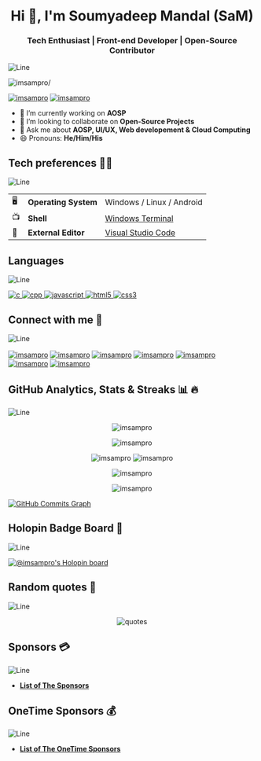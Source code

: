<h1 align="center">Hi 👋, I'm Soumyadeep Mandal (SaM)</h1>
<h3 align="center">Tech Enthusiast | Front-end Developer | Open-Source Contributor</h3>

![Line](https://user-images.githubusercontent.com/85225156/171937799-8fc9e255-9889-4642-9c92-6df85fb86e82.gif)

<p> <img src=https://komarev.com/ghpvc/?username=imsampro alt=imsampro/> </p>

<p> <a href="https://twitter.com/imsampro" target="blank"><img src="https://img.shields.io/twitter/follow/imsampro?logo=twitter&style=for-the-badge" alt="imsampro" /></a> 
<a href="https://www.github.com/imsampro" target="_blank"><img
src="https://img.shields.io/github/followers/imsampro?logo=github&style=for-the-badge" alt="imsampro" /></a> </p>

- 🔭 I’m currently working on **AOSP**
- 👯 I’m looking to collaborate on **Open-Source Projects**
- 💬 Ask me about **AOSP, UI/UX, Web developement & Cloud Computing**
- 😄 Pronouns: **He/Him/His**

## Tech preferences 🧑‍💻
![Line](https://user-images.githubusercontent.com/85225156/171937799-8fc9e255-9889-4642-9c92-6df85fb86e82.gif)

| |                       |                                                           |
|-|------------------------|-----------------------------------------------------------|
|🖥| **Operating System**  | Windows / Linux / Android                                 |
|📺| **Shell**            | [Windows Terminal](https://github.com/microsoft/terminal) |
|📝| **External Editor**  | [Visual Studio Code](https://github.com/Microsoft/vscode) |


## Languages
![Line](https://user-images.githubusercontent.com/85225156/171937799-8fc9e255-9889-4642-9c92-6df85fb86e82.gif)

<p>
  <a href="https://www.cprogramming.com/" target="_blank"> 
    <img src="https://img.shields.io/badge/C%20programming-A8B9CC.svg?style=for-the-badge&logo=c&logoColor=white"
      alt="c"/>
  </a>
  <a href="https://www.w3schools.com/cpp/" target="_blank"> 
    <img src="https://img.shields.io/badge/-C++-007ACC?style=for-the-badge&logo=cplusplus&logoColor=white"
      alt="cpp"/>
  </a>
  <a href="https://developer.mozilla.org/en-US/docs/Web/JavaScript" target="_blank"> 
    <img src="https://img.shields.io/badge/Javascript-F7DF1E.svg?style=for-the-badge&logo=javascript&logoColor=black"
      alt="javascript"/> 
  </a>
  <a href="https://www.w3.org/html/" target="_blank"> 
    <img src="https://img.shields.io/badge/html-E34F26.svg?style=for-the-badge&logo=html5&logoColor=white"
      alt="html5"/> 
  </a>
  <a href="https://www.w3schools.com/css/" target="_blank">
    <img src="https://img.shields.io/badge/css-1572B6.svg?style=for-the-badge&logo=css3&logoColor=white"
      alt="css3"/>
  </a>
</p>

## Connect with me 🤝
![Line](https://user-images.githubusercontent.com/85225156/171937799-8fc9e255-9889-4642-9c92-6df85fb86e82.gif)

<p>
<a href="https://twitter.com/imsampro" target="blank"><img align="center" src="https://img.shields.io/badge/Twitter-1DA1F2?style=for-the-badge&logo=twitter&logoColor=white" alt="imsampro" /></a>
<a href="https://linkedin.com/in/imsampro" target="blank"><img align="center" src="https://img.shields.io/badge/LinkedIn-0077B5?style=for-the-badge&logo=linkedin&logoColor=white" alt="imsampro" /></a>
<a href="https://dev.to/imsampro" target="blank"><img align="center" src="https://img.shields.io/badge/dev.to-0A0A0A?style=for-the-badge&logo=dev.to&logoColor=white" alt="imsampro" /></a>
<a href="https://facebook.com/imsampro" target="blank"><img align="center" src="https://img.shields.io/badge/Facebook-1877F2?style=for-the-badge&logo=facebook&logoColor=white" alt="imsampro" /></a>
<a href="https://instagram.com/imsampro" target="blank"><img align="center" src="https://img.shields.io/badge/Instagram-E4405F?style=for-the-badge&logo=instagram&logoColor=white" alt="imsampro" /></a>
<a href="https://codepen.io/imsampro" target="blank"><img align="center" src="https://img.shields.io/badge/Codepen-000000?style=for-the-badge&logo=codepen&logoColor=white" alt="imsampro" /></a>
<a href="https://medium.com/@imsampro" target="blank"><img align="center" src="https://img.shields.io/badge/Medium-12100E?style=for-the-badge&logo=medium&logoColor=white" alt="imsampro" /></a>
</p>

## GitHub Analytics, Stats & Streaks 📊 🔥
![Line](https://user-images.githubusercontent.com/85225156/171937799-8fc9e255-9889-4642-9c92-6df85fb86e82.gif)

<p align="center"> <img src=https://github-readme-stats.vercel.app/api?username=imsampro&show_icons=true alt=imsampro /> </p>

<p align="center"> <img src=https://github-readme-stats.vercel.app/api/top-langs/?username=imsampro&show_icons=true&hide_border=false&count_private=true&include_all_commits=true&layout=compact  alt=imsampro /> </p>
<p align="center">
<img src= "https://github-profile-summary-cards.vercel.app/api/cards/repos-per-language?username=imsampro&theme=github" alt="imsampro">
 <img src= "https://github-profile-summary-cards.vercel.app/api/cards/most-commit-language?username=imsampro&theme=github" alt="imsampro">
</p>
<p align="center"> <img src=http://github-readme-streak-stats.herokuapp.com?user=imsampro&date_format=j%20M%5B%20Y%5D alt=imsampro /> </p>

<p align="center"> <img src=https://github-profile-trophy.vercel.app/?username=imsampro&margin-w=15&margin-h=15 alt=imsampro /> </p>

<a href="http://www.github.com/imsampro"><img src="https://activity-graph.herokuapp.com/graph?username=imsampro&theme=minimal" alt="GitHub Commits Graph" /></a>


## Holopin Badge Board 📛
![Line](https://user-images.githubusercontent.com/85225156/171937799-8fc9e255-9889-4642-9c92-6df85fb86e82.gif)

[![@imsampro's Holopin board](https://holopin.io/api/user/board?user=imsampro)](https://holopin.io/@imsampro)

## Random quotes 📄
![Line](https://user-images.githubusercontent.com/85225156/171937799-8fc9e255-9889-4642-9c92-6df85fb86e82.gif)

<p align="center"> <img alt="quotes" src="https://quotes-github-readme.vercel.app/api?type=horizontal&theme=default"> </p>

## Sponsors 💳
![Line](https://user-images.githubusercontent.com/85225156/171937799-8fc9e255-9889-4642-9c92-6df85fb86e82.gif)

- [**List of The Sponsors**](https://github.com/ImSaMPro/imsampro/blob/Sponsor/Sponsors.md)

## OneTime Sponsors 💰
![Line](https://user-images.githubusercontent.com/85225156/171937799-8fc9e255-9889-4642-9c92-6df85fb86e82.gif)

- [**List of The OneTime Sponsors**](https://github.com/ImSaMPro/imsampro/blob/OneTime-Sponsor/OneTime-Sponsors.md)

<!--
**ImSaMPro/imsampro** is a ✨ _special_ ✨ repository because its `README.md` (this file) appears on your GitHub profile.

Here are some ideas to get you started:

- 🔭 I’m currently working on ...
- 🌱 I’m currently learning ...
- 👯 I’m looking to collaborate on ...
- 🤔 I’m looking for help with ...
- 💬 Ask me about ...
- 📫 How to reach me: ...
- 😄 Pronouns: ...
- ⚡ Fun fact: ...
-->